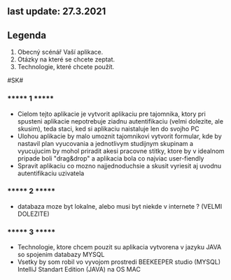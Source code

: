 ## last update: 27.3.2021

## Legenda

1) Obecný scénář Vaší aplikace.
2) Otázky na které se chcete zeptat.
3) Technologie, které chcete použít.


#SK#

### ***** 1 *****

 - Cielom tejto aplikacie je vytvorit aplikaciu pre tajomnika, ktory pri spusteni aplikacie nepotrebuje ziadnu autentifikaciu (velmi dolezite, ale skusim), teda staci, ked si aplikaciu naistaluje len do svojho PC
 - Ulohou aplikacie by malo umoznit tajomnikovi vytvorit formular, kde by nastavil plan vyucovania a jednotlivym studijnym skupinam a vyucujucim by mohol priradit akesi pracovne stitky, ktore by v idealnom pripade boli "drag&drop" a aplikacia bola co najviac user-fiendly
 - Spravit aplikaciu co mozno najjednoduchsie a skusit vyriesit aj uvodnu autentifikaciu uzivatela

### ***** 2 *****

- databaza moze byt lokalne, alebo musi byt niekde v internete ? (VELMI DOLEZITE)

### ***** 3 *****

 - Technologie, ktore chcem pouzit su aplikacia vytvorena v jazyku JAVA so spojenim databazy MYSQL
 - Vsetky by som robil vo vyvojom prostredi BEEKEEPER studio (MYSQL) IntelliJ Standart Edition (JAVA) na OS MAC
